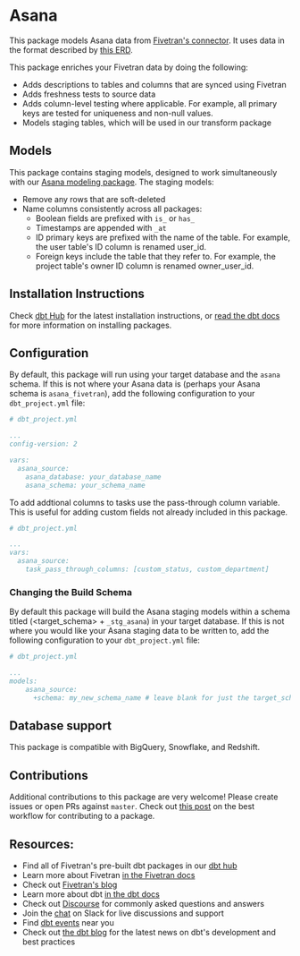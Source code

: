 # Asana 

This package models Asana data from [Fivetran's connector](https://fivetran.com/docs/applications/asana). It uses data in the format described by [this ERD](https://fivetran.com/docs/applications/asana#schemainformation).

This package enriches your Fivetran data by doing the following:
* Adds descriptions to tables and columns that are synced using Fivetran
* Adds freshness tests to source data
* Adds column-level testing where applicable. For example, all primary keys are tested for uniqueness and non-null values.
* Models staging tables, which will be used in our transform package

## Models

This package contains staging models, designed to work simultaneously with our [Asana modeling package](https://github.com/fivetran/dbt_asana).  The staging models:
* Remove any rows that are soft-deleted
* Name columns consistently across all packages:
    * Boolean fields are prefixed with `is_` or `has_`
    * Timestamps are appended with `_at`
    * ID primary keys are prefixed with the name of the table.  For example, the user table's ID column is renamed user_id.
    * Foreign keys include the table that they refer to. For example, the project table's owner ID column is renamed owner_user_id.

## Installation Instructions
Check [dbt Hub](https://hub.getdbt.com/) for the latest installation instructions, or [read the dbt docs](https://docs.getdbt.com/docs/package-management) for more information on installing packages.

## Configuration
By default, this package will run using your target database and the `asana` schema. If this is not where your Asana data is (perhaps your Asana schema is `asana_fivetran`), add the following configuration to your `dbt_project.yml` file:

```yml
# dbt_project.yml

...
config-version: 2

vars:
  asana_source:
    asana_database: your_database_name
    asana_schema: your_schema_name 
```

To add addtional columns to tasks use the pass-through column variable.  This is useful for adding custom fields not already included in this package.

```yml
# dbt_project.yml

...
vars:
  asana_source:
    task_pass_through_columns: [custom_status, custom_department]
```

### Changing the Build Schema
By default this package will build the Asana staging models within a schema titled (<target_schema> + `_stg_asana`) in your target database. If this is not where you would like your Asana staging data to be written to, add the following configuration to your `dbt_project.yml` file:

```yml
# dbt_project.yml

...
models:
    asana_source:
      +schema: my_new_schema_name # leave blank for just the target_schema
```

## Database support
This package is compatible with BigQuery, Snowflake, and Redshift.

## Contributions

Additional contributions to this package are very welcome! Please create issues
or open PRs against `master`. Check out 
[this post](https://discourse.getdbt.com/t/contributing-to-a-dbt-package/657) 
on the best workflow for contributing to a package.

## Resources:
- Find all of Fivetran's pre-built dbt packages in our [dbt hub](https://hub.getdbt.com/fivetran/)
- Learn more about Fivetran [in the Fivetran docs](https://fivetran.com/docs)
- Check out [Fivetran's blog](https://fivetran.com/blog)
- Learn more about dbt [in the dbt docs](https://docs.getdbt.com/docs/introduction)
- Check out [Discourse](https://discourse.getdbt.com/) for commonly asked questions and answers
- Join the [chat](http://slack.getdbt.com/) on Slack for live discussions and support
- Find [dbt events](https://events.getdbt.com) near you
- Check out [the dbt blog](https://blog.getdbt.com/) for the latest news on dbt's development and best practices
